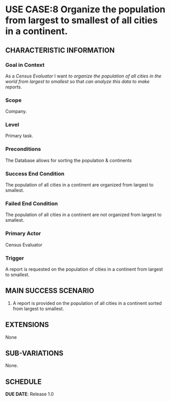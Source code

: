 # USE CASE:8 Organize  the population from largest to smallest of all cities in a continent.

## CHARACTERISTIC INFORMATION

### Goal in Context

As a *Census Evaluator* I want *to organize the population of all cities in the world from largest to smallest* so that *can analyze this data to make reports.*

### Scope

Company.

### Level

Primary task.

### Preconditions

The Database allows for sorting the population & continents

### Success End Condition

The population of all cities in a continent are organized from largest to smallest.

### Failed End Condition

The population of all cities in a continent are not organized from largest to smallest.

### Primary Actor

Census Evaluator

### Trigger

A report is requested on the population of cities in a continent from largest to smallest.

## MAIN SUCCESS SCENARIO

1. A report is provided on the population of all cities in a continent sorted from largest to smallest.

## EXTENSIONS

None

## SUB-VARIATIONS

None.

## SCHEDULE

**DUE DATE**: Release 1.0